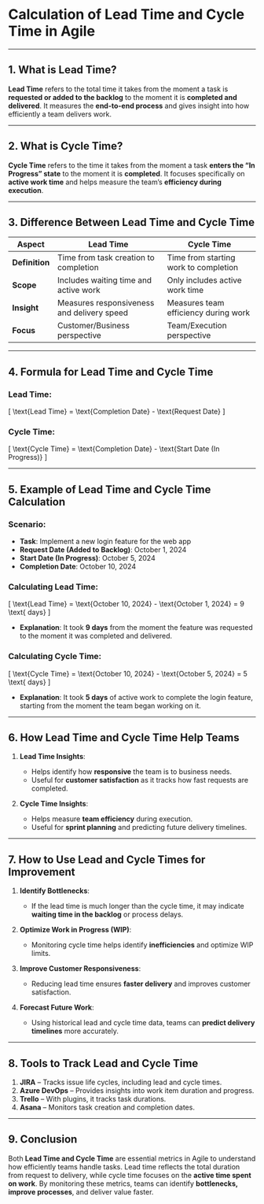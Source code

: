 # Calculation of Lead Time and Cycle Time in Agile

---

## 1. What is Lead Time?

**Lead Time** refers to the total time it takes from the moment a task is **requested or added to the backlog** to the moment it is **completed and delivered**. It measures the **end-to-end process** and gives insight into how efficiently a team delivers work.

---

## 2. What is Cycle Time?

**Cycle Time** refers to the time it takes from the moment a task **enters the “In Progress” state** to the moment it is **completed**. It focuses specifically on **active work time** and helps measure the team’s **efficiency during execution**.

---

## 3. Difference Between Lead Time and Cycle Time

| **Aspect**      | **Lead Time**                           | **Cycle Time**                          |
|-----------------|------------------------------------------|-----------------------------------------|
| **Definition**  | Time from task creation to completion    | Time from starting work to completion  |
| **Scope**       | Includes waiting time and active work    | Only includes active work time         |
| **Insight**     | Measures responsiveness and delivery speed | Measures team efficiency during work |
| **Focus**       | Customer/Business perspective            | Team/Execution perspective             |

---

## 4. Formula for Lead Time and Cycle Time

### **Lead Time**:
\[
\text{Lead Time} = \text{Completion Date} - \text{Request Date}
\]

### **Cycle Time**:
\[
\text{Cycle Time} = \text{Completion Date} - \text{Start Date (In Progress)}
\]

---

## 5. Example of Lead Time and Cycle Time Calculation

### Scenario:
- **Task**: Implement a new login feature for the web app  
- **Request Date (Added to Backlog)**: October 1, 2024  
- **Start Date (In Progress)**: October 5, 2024  
- **Completion Date**: October 10, 2024  

### **Calculating Lead Time**:
\[
\text{Lead Time} = \text{October 10, 2024} - \text{October 1, 2024} = 9 \text{ days}
\]

- **Explanation**: It took **9 days** from the moment the feature was requested to the moment it was completed and delivered.

### **Calculating Cycle Time**:
\[
\text{Cycle Time} = \text{October 10, 2024} - \text{October 5, 2024} = 5 \text{ days}
\]

- **Explanation**: It took **5 days** of active work to complete the login feature, starting from the moment the team began working on it.

---

## 6. How Lead Time and Cycle Time Help Teams

1. **Lead Time Insights**:
   - Helps identify how **responsive** the team is to business needs.
   - Useful for **customer satisfaction** as it tracks how fast requests are completed.

2. **Cycle Time Insights**:
   - Helps measure **team efficiency** during execution.
   - Useful for **sprint planning** and predicting future delivery timelines.

---

## 7. How to Use Lead and Cycle Times for Improvement

1. **Identify Bottlenecks**:
   - If the lead time is much longer than the cycle time, it may indicate **waiting time in the backlog** or process delays.

2. **Optimize Work in Progress (WIP)**:
   - Monitoring cycle time helps identify **inefficiencies** and optimize WIP limits.

3. **Improve Customer Responsiveness**:
   - Reducing lead time ensures **faster delivery** and improves customer satisfaction.

4. **Forecast Future Work**:
   - Using historical lead and cycle time data, teams can **predict delivery timelines** more accurately.

---

## 8. Tools to Track Lead and Cycle Time

1. **JIRA** – Tracks issue life cycles, including lead and cycle times.  
2. **Azure DevOps** – Provides insights into work item duration and progress.  
3. **Trello** – With plugins, it tracks task durations.  
4. **Asana** – Monitors task creation and completion dates.

---

## 9. Conclusion

Both **Lead Time and Cycle Time** are essential metrics in Agile to understand how efficiently teams handle tasks. Lead time reflects the total duration from request to delivery, while cycle time focuses on the **active time spent on work**. By monitoring these metrics, teams can identify **bottlenecks, improve processes**, and deliver value faster.

